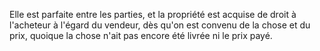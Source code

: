   
 Elle est parfaite entre les parties, et la propriété est acquise de droit à l'acheteur à l'égard du vendeur, dès qu'on est convenu de la chose et du prix, quoique la chose n'ait pas encore été livrée ni le prix payé.  

  
